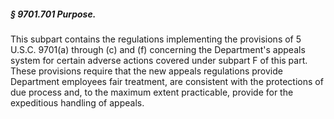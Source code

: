 ##### § 9701.701 Purpose. #####

This subpart contains the regulations implementing the provisions of 5 U.S.C. 9701(a) through (c) and (f) concerning the Department's appeals system for certain adverse actions covered under subpart F of this part. These provisions require that the new appeals regulations provide Department employees fair treatment, are consistent with the protections of due process and, to the maximum extent practicable, provide for the expeditious handling of appeals.